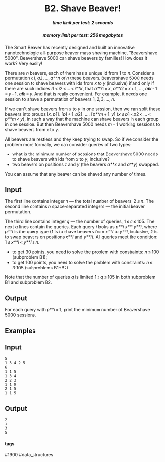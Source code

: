 <h1 style='text-align: center;'> B2. Shave Beaver!</h1>

<h5 style='text-align: center;'>time limit per test: 2 seconds</h5>
<h5 style='text-align: center;'>memory limit per test: 256 megabytes</h5>

The Smart Beaver has recently designed and built an innovative nanotechnologic all-purpose beaver mass shaving machine, "Beavershave 5000". Beavershave 5000 can shave beavers by families! How does it work? Very easily!

There are *n* beavers, each of them has a unique id from 1 to *n*. Consider a permutation *a*1, *a*2, ..., *a**n* of *n* these beavers. Beavershave 5000 needs one session to shave beavers with ids from *x* to *y* (inclusive) if and only if there are such indices *i*1 < *i*2 < ... < *i**k*, that *a**i*1 = *x*, *a**i*2 = *x* + 1, ..., *a**i**k* - 1 = *y* - 1, *a**i**k* = *y*. And that is really convenient. For example, it needs one session to shave a permutation of beavers 1, 2, 3, ..., *n*.

If we can't shave beavers from *x* to *y* in one session, then we can split these beavers into groups [*x*, *p*1], [*p*1 + 1, *p*2], ..., [*p**m* + 1, *y*] (*x* ≤ *p*1 < *p*2 < ... < *p**m* < *y*), in such a way that the machine can shave beavers in each group in one session. But then Beavershave 5000 needs *m* + 1 working sessions to shave beavers from *x* to *y*.

All beavers are restless and they keep trying to swap. So if we consider the problem more formally, we can consider queries of two types: 

* what is the minimum number of sessions that Beavershave 5000 needs to shave beavers with ids from *x* to *y*, inclusive?
* two beavers on positions *x* and *y* (the beavers *a**x* and *a**y*) swapped.

You can assume that any beaver can be shaved any number of times.

## Input

The first line contains integer *n* — the total number of beavers, 2 ≤ *n*. The second line contains *n* space-separated integers — the initial beaver permutation.

The third line contains integer *q* — the number of queries, 1 ≤ *q* ≤ 105. The next *q* lines contain the queries. Each query *i* looks as *p**i* *x**i* *y**i*, where *p**i* is the query type (1 is to shave beavers from *x**i* to *y**i*, inclusive, 2 is to swap beavers on positions *x**i* and *y**i*). All queries meet the condition: 1 ≤ *x**i* < *y**i* ≤ *n*.

* to get 30 points, you need to solve the problem with constraints: *n* ≤ 100 (subproblem B1);
* to get 100 points, you need to solve the problem with constraints: *n* ≤ 3·105 (subproblems B1+B2).

Note that the number of queries *q* is limited 1 ≤ *q* ≤ 105 in both subproblem B1 and subproblem B2.

## Output

For each query with *p**i* = 1, print the minimum number of Beavershave 5000 sessions.

## Examples

## Input


```
5  
1 3 4 2 5  
6  
1 1 5  
1 3 4  
2 2 3  
1 1 5  
2 1 5  
1 1 5  

```
## Output


```
2  
1  
3  
5  

```


#### tags 

#1900 #data_structures 